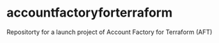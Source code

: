 # accountfactoryforterraform
Repositorty for a launch project of Account Factory for Terraform (AFT)
